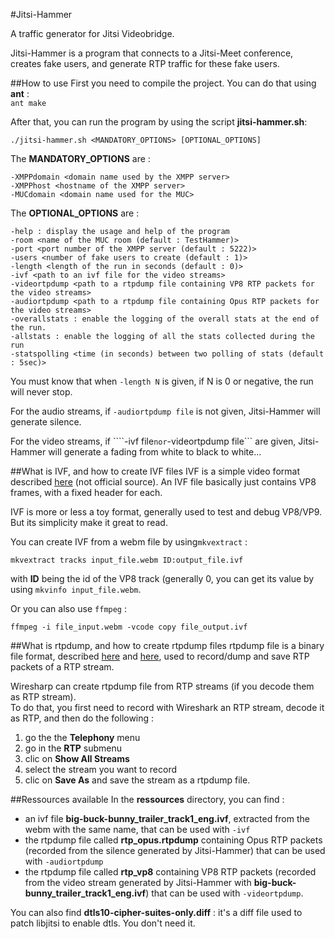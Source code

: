 #Jitsi-Hammer

A traffic generator for Jitsi Videobridge.

Jitsi-Hammer is a program that connects to a Jitsi-Meet conference, creates fake users, and generate RTP traffic for these fake users.

##How to use
First you need to compile the project. You can do that using **ant** :  
```ant make```

After that, you can run the program by using the script **jitsi-hammer.sh**:

```./jitsi-hammer.sh <MANDATORY_OPTIONS> [OPTIONAL_OPTIONS]```

The **MANDATORY_OPTIONS** are :

```
-XMPPdomain <domain name used by the XMPP server>
-XMPPhost <hostname of the XMPP server>
-MUCdomain <domain name used for the MUC>
```

The **OPTIONAL_OPTIONS** are :

```
-help : display the usage and help of the program
-room <name of the MUC room (default : TestHammer)>
-port <port number of the XMPP server (default : 5222)>
-users <number of fake users to create (default : 1)>
-length <length of the run in seconds (default : 0)>
-ivf <path to an ivf file for the video streams>
-videortpdump <path to a rtpdump file containing VP8 RTP packets for the video streams>
-audiortpdump <path to a rtpdump file containing Opus RTP packets for the video streams>
-overallstats : enable the logging of the overall stats at the end of the run.
-allstats : enable the logging of all the stats collected during the run
-statspolling <time (in seconds) between two polling of stats (default : 5sec)>
```

You must know that when ```-length N``` is given, if N is 0 or negative, the run will never stop.

For the audio streams, if ```-audiortpdump file``` is not given, Jitsi-Hammer will generate silence.

For the video streams, if ````-ivf file``` nor ```-videortpdump file``` are given, Jitsi-Hammer will generate a fading from white to black to white...

##What is IVF, and how to create IVF files
IVF is a simple video format described [here](http://wiki.multimedia.cx/index.php?title=IVF) (not official source). An IVF file basically just contains VP8 frames, with a fixed header for each.

IVF is more or less a toy format, generally used to test and debug VP8/VP9. But its simplicity make it great to read.

You can create IVF from a webm file by using```mkvextract``` :
```
mkvextract tracks input_file.webm ID:output_file.ivf
```
with **ID** being the id of the VP8 track (generally 0, you can get its value by using ```mkvinfo input_file.webm```.

Or you can also use ```ffmpeg``` :
```
ffmpeg -i file_input.webm -vcode copy file_output.ivf
```

##What is rtpdump, and how to create rtpdump files
rtpdump file is a binary file format, described [here](http://wiki.wireshark.org/rtpdump) and [here](http://www.cs.columbia.edu/irt/software/rtptools/), used to record/dump and save RTP packets of a RTP stream.

Wiresharp can create rtpdump file from RTP streams (if you decode them as RTP stream).  
To do that, you first need to record with Wireshark an RTP stream, decode it as RTP, and then do the following :  
 1. go the the **Telephony** menu
 2. go in the **RTP** submenu
 3. clic on **Show All Streams**
 4. select the stream you want to record
 5. clic on **Save As** and save the stream as a rtpdump file.

##Ressources available
In the **ressources** directory, you can find :
 - an ivf file **big-buck-bunny_trailer_track1_eng.ivf**, extracted from the webm with the same name, that can be used with ```-ivf```
 - the rtpdump file called **rtp_opus.rtpdump** containing Opus RTP packets (recorded from the silence generated by Jitsi-Hammer) that can be used with ```-audiortpdump```
 - the rtpdump file called **rtp_vp8** containing VP8 RTP packets (recorded from the video stream generated by Jitsi-Hammer with **big-buck-bunny_trailer_track1_eng.ivf**) that can be used with ```-videortpdump```.

You can also find **dtls10-cipher-suites-only.diff** : it's a diff file used to patch libjitsi to enable dtls. You don't need it.
